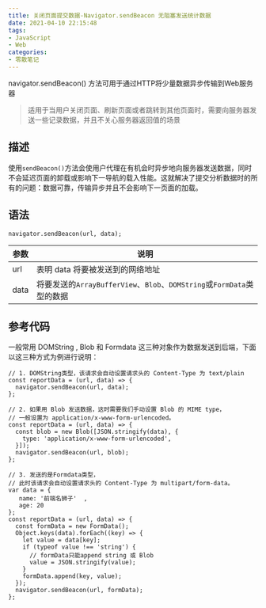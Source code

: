```yaml
---
title: 关闭页面提交数据-Navigator.sendBeacon 无阻塞发送统计数据
date: 2021-04-10 22:15:48
tags:
- JavaScript
- Web
categories:
- 零散笔记
---
```

navigator.sendBeacon() 方法可用于通过HTTP将少量数据异步传输到Web服务器
> 适用于当用户关闭页面、刷新页面或者跳转到其他页面时，需要向服务器发送一些记录数据，并且不关心服务器返回值的场景

<!--more-->

## 描述
使用`sendBeacon()`方法会使用户代理在有机会时异步地向服务器发送数据，同时不会延迟页面的卸载或影响下一导航的载入性能。这就解决了提交分析数据时的所有的问题：数据可靠，传输异步并且不会影响下一页面的加载。

## 语法
```
navigator.sendBeacon(url, data);
```

参数|说明
---|---
url|表明 data 将要被发送到的网络地址
data|将要发送的`ArrayBufferView`、`Blob`、`DOMString`或`FormData`类型的数据

## 参考代码

一般常用 DOMString , Blob 和 Formdata 这三种对象作为数据发送到后端，下面以这三种方式为例进行说明：
```
// 1. DOMString类型，该请求会自动设置请求头的 Content-Type 为 text/plain
const reportData = (url, data) => {
  navigator.sendBeacon(url, data);
};

// 2. 如果用 Blob 发送数据，这时需要我们手动设置 Blob 的 MIME type，
// 一般设置为 application/x-www-form-urlencoded。
const reportData = (url, data) => {
  const blob = new Blob([JSON.stringify(data), {
    type: 'application/x-www-form-urlencoded',
  }]);
  navigator.sendBeacon(url, blob);
};

// 3. 发送的是Formdata类型，
// 此时该请求会自动设置请求头的 Content-Type 为 multipart/form-data。
var data = {
   name: '前端名狮子'  ,
   age: 20
};
const reportData = (url, data) => {
  const formData = new FormData();
  Object.keys(data).forEach((key) => {
    let value = data[key];
    if (typeof value !== 'string') {
      // formData只能append string 或 Blob
      value = JSON.stringify(value);
    }
    formData.append(key, value);
  });
  navigator.sendBeacon(url, formData);
};

```
